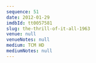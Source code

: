 ```yaml
---
sequence: 51
date: 2012-01-29
imdbId: tt0057581
slug: the-thrill-of-it-all-1963
venue: null
venueNotes: null
medium: TCM HD
mediumNotes: null
---
```

